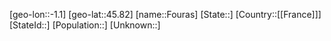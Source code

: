﻿---
location: [45.82,-1.1]
type: City
tags:
- geo/City


SpocWebEntityId: 30224
isDeleted: false
confidential: public

---
[geo-lon::-1.1]
[geo-lat::45.82]
[name::Fouras]
[State::]
[Country::[[France]]]
[StateId::]
[Population::]
[Unknown::]

